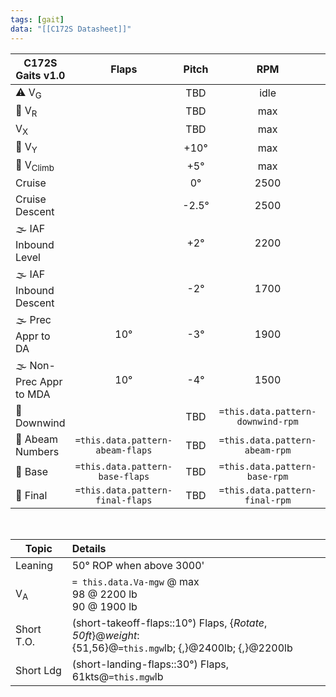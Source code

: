 ```yaml
---
tags: [gait]
data: "[[C172S Datasheet]]"
---
```


| **C172S Gaits** v1.0   |            **Flaps**             | **Pitch** |              **RPM**              |            **IAS (kts)**            | **VSI (fpm)** |
| ----------------------- |:--------------------------------:|:---------:|:---------------------------------:|:-----------------------------------:|:-------------:|
| ⚠️ V<sub>G</sub>        |                                  |    TBD    |               idle                |          `= this.data.Vg`           |      TBD      |
| 🛫 V<sub>R</sub>        |                                  |    TBD    |                max                |                 55                  |      TBD      |
| V<sub>X</sub>           |                                  |    TBD    |                max                |          `= this.data.Vx`           |      TBD      |
| 🛫 V<sub>Y</sub>        |                                  |   +10°    |                max                |          `= this.data.vy`           |     +600      |
| 🛫 V<sub>Climb</sub>    |                                  |    +5°    |                max                |                 90                  |     +500      |
| Cruise                  |                                  |    0°     |               2500                |                 105                 |       0       |
| Cruise Descent          |                                  |  \-2.5°   |               2500                |                 115                 |     \-500     |
| 🌫️ IAF Inbound Level    |                                  |    +2°    |               2200                |                 90                  |       0       |
| 🌫️ IAF Inbound Descent  |                                  |   \-2°    |               1700                |                 90                  |     \-800     |
| 🌫️ Prec Appr to DA      |               10°                |   \-3°    |               1900                |                 90                  |     \-450     |
| 🌫️ Non-Prec Appr to MDA |               10°                |   \-4°    |               1500                |                 90                  |     \-800     |
| 🛬 Downwind             |                                  |    TBD    | `=this.data.pattern-downwind-rpm` | `=this.data.pattern-downwind-speed` |       0       |
| 🛬 Abeam Numbers        | `=this.data.pattern-abeam-flaps` |    TBD    |  `=this.data.pattern-abeam-rpm`   |  `=this.data.pattern-abeam-speed`   |      TBD      |
| 🛬 Base                 | `=this.data.pattern-base-flaps`  |    TBD    |   `=this.data.pattern-base-rpm`   |   `=this.data.pattern-base-speed`   |      TBD      |
| 🛬 Final                | `=this.data.pattern-final-flaps` |    TBD    |  `=this.data.pattern-final-rpm`   |         `= this.data.vref`          |      TBD      |

<br>

| Topic         | Details                                                    |
| ------------- |:---------------------------------------------------------- |
| Leaning       | 50° ROP when above 3000'                                   |
| V<sub>A</sub> | `= this.data.Va-mgw` @ max<br>98 @ 2200 lb<br>90 @ 1900 lb |
| Short T.O.    | (short-takeoff-flaps::10°) Flaps, {*Rotate*, *50ft*}@*weight*:<br>{51,56}@`=this.mgw`lb; {,}@2400lb; {,}@2200lb                                   |
| Short Ldg   |   (short-landing-flaps::30°) Flaps, 61kts@`=this.mgw`lb                                                                                                                                            |

